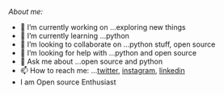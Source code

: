 
*About me:*

- 🔭 I’m currently working on ...exploring new things
- 🌱 I’m currently learning ...python
- 👯 I’m looking to collaborate on ...python stuff, open source
- 🤔 I’m looking for help with ...python and open source
- 💬 Ask me about ...open source and python
- 📫 How to reach me: ...[twitter](https://twitter.com/imvishp), [instagram](@imvishp), [linkedin](https://www.linkedin.com/in/vishal-patadia-698781200/)
- I am Open source Enthusiast
